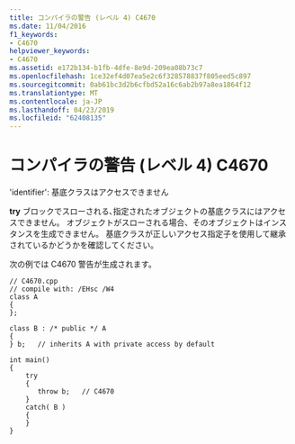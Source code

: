 ```yaml
---
title: コンパイラの警告 (レベル 4) C4670
ms.date: 11/04/2016
f1_keywords:
- C4670
helpviewer_keywords:
- C4670
ms.assetid: e172b134-b1fb-4dfe-8e9d-209ea08b73c7
ms.openlocfilehash: 1ce32ef4d07ea5e2c6f328578837f805eed5c897
ms.sourcegitcommit: 0ab61bc3d2b6cfbd52a16c6ab2b97a8ea1864f12
ms.translationtype: MT
ms.contentlocale: ja-JP
ms.lasthandoff: 04/23/2019
ms.locfileid: "62408135"
---
```

# <a name="compiler-warning-level-4-c4670"></a>コンパイラの警告 (レベル 4) C4670

'identifier': 基底クラスはアクセスできません

**try** ブロックでスローされる､指定されたオブジェクトの基底クラスにはアクセスできません。 オブジェクトがスローされる場合、そのオブジェクトはインスタンスを生成できません。 基底クラスが正しいアクセス指定子を使用して継承されているかどうかを確認してください。

次の例では C4670 警告が生成されます。

```
// C4670.cpp
// compile with: /EHsc /W4
class A
{
};

class B : /* public */ A
{
} b;   // inherits A with private access by default

int main()
{
    try
    {
       throw b;   // C4670
    }
    catch( B )
    {
    }
}
```